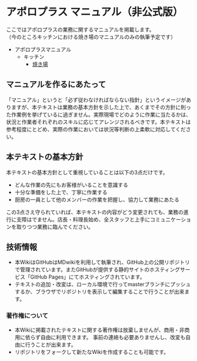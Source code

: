 # アポロプラス マニュアル（非公式版）

ここではアポロプラスの業務に関するマニュアルを掲載します。  
（今のところキッチンにおける焼き場のマニュアルのみの執筆予定です）

- アポロプラスマニュアル
	- キッチン
		- [焼き場](kitchen/grill/index.md)


## マニュアルを作るにあたって

「マニュアル」というと「必ず従わなければならない指針」というイメージがありますが、本テキストは業務の基本方針を示した上で、あくまでその方針に則った作業例を挙げているに過ぎません。実際現場でどのように作業に当たるかは、状況と作業者それぞれのスキルに応じてアレンジされるべきです。本テキストは参考程度にとどめ、実際の作業においては状況等判断の上柔軟に対応してください。

## 本テキストの基本方針

本テキストの基本方針として重視していることは以下の3点だけです。

- どんな作業の先にもお客様がいることを意識する
- 十分な準備をした上で、丁寧に作業する
- 厨房の一員として他のメンバーの作業を把握し、協力して業務にあたる

この3点さえ守られていれば、本テキストの内容がどう変更されても、業務の進行に支障はでません。店長・料理長始め、全スタッフと上手にコミュニケーションを取りつつ業務に臨んでください。

## 技術情報

- 本WikiはGitHubはMDwikiを利用して執筆され、GitHub上の公開リポジトリで管理されています。またGitHubが提供する静的サイトのホスティングサービス「GitHub Pages」にてホスティングされています。
- テキストの追加・改変は、ローカル環境で行ってmasterブランチにプッシュするか、ブラウザでリポジトリを表示して編集することで行うことが出来ます。


### 著作権について

- 本Wikiに掲載されたテキストに関する著作権は放棄しませんが、商用・非商用に依らず自由に利用できます。 事前の連絡も必要ありませんし、改変も自由に行うことが出来ます。
- リポジトリをフォークして新たなWikiを作成することも可能です。

